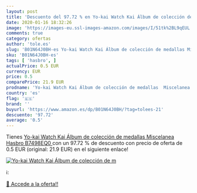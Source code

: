 ```yaml
---
layout: post
title: 'Descuento del 97.72 % en Yo-kai Watch Kai Álbum de colección de m'
date: 2020-01-16 18:32:26
image: 'https://images-eu.ssl-images-amazon.com/images/I/51tk%2BL9qEUL._SL400_.jpg'
comments: true
category: ofertas
author: 'tole.es'
slug: 'B01N64J0BH-es Yo-kai Watch Kai Álbum de colección de medallas Miscelanea...'
sku: 'B01N64J0BH-es'
tags: [ 'hasbro', ]
actualPrice: 0.5 EUR
currency: EUR
price: 0.5
comparePrice: 21.9 EUR
prodname: 'Yo-kai Watch Kai Álbum de colección de medallas  Miscelanea  Hasbro B7498EQ0 '
country: 'es'
flag: '🇪🇸'
brand: ''
buyurl: 'https://www.amazon.es/dp/B01N64J0BH/?tag=tolees-21'
descuento: '97.72'
average: '0.5'
---
```


Tienes [Yo-kai Watch Kai Álbum de colección de medallas  Miscelanea  Hasbro B7498EQ0 ](https://www.amazon.es/dp/B01N64J0BH/?tag=tolees-21) con un 97.72 % de descuento con precio de oferta de 0.5 EUR (original: 21.9 EUR) en el siguiente enlace!

[![Yo-kai Watch Kai Álbum de colección de m](https://images-eu.ssl-images-amazon.com/images/I/51tk%2BL9qEUL._SL400_.jpg)](https://www.amazon.es/dp/B01N64J0BH/?tag=tolees-21)

ℹ️:


[🛒 Accede a la oferta!!](https://www.amazon.es/dp/B01N64J0BH/?tag=tolees-21)
